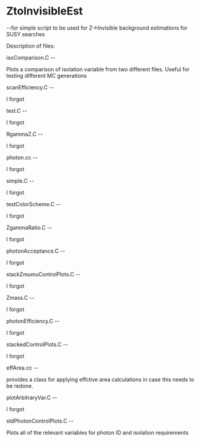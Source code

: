 # ZtoInvisibleEst
--for simple script to be used for Z->Invisible background estimations for SUSY searches


Description of files:

isoComparison.C -- 

Plots a comparison of isolation variable from two different files.  Useful for testing different 
MC generations

scanEfficiency.C --

I forgot

test.C --

I forgot

RgammaZ.C -- 

I forgot
                
photon.cc -- 

I forgot

simple.C --

I forgot 

testColorScheme.C --

I forgot 

ZgammaRatio.C -- 

I forgot

photonAcceptance.C -- 

I forgot

stackZmumuControlPlots.C --

I forgot

Zmass.C -- 

I forgot

photonEfficiency.C -- 

I forgot

stackedControlPlots.C --

I forgot

effArea.cc --

provides a class for applying effctive area calculations in case this needs to be redone.

plotArbitraryVar.C --

I forgot

stdPhotonControlPlots.C --

Plots all of the relevant variables for photon ID and isolation requirements
